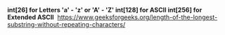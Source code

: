 **int[26] for Letters 'a' - 'z' or 'A' - 'Z'
int[128] for ASCII
int[256] for Extended ASCII**
​
https://www.geeksforgeeks.org/length-of-the-longest-substring-without-repeating-characters/
​
​